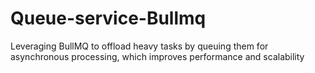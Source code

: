 # Queue-service-Bullmq
Leveraging BullMQ to offload heavy tasks by queuing them for asynchronous processing, which improves performance and scalability
